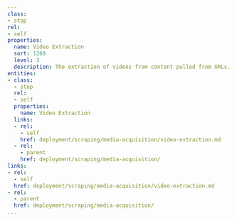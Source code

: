 ```yaml
---
class:
- stop
rel:
- self
properties:
  name: Video Extraction
  sort: 1269
  level: 3
  description: The extraction of videos from content pulled from URLs.
entities:
- class:
  - stop
  rel:
  - self
  properties:
    name: Video Extraction
  links:
  - rel:
    - self
    href: deployment/scraping/media-acquisition/video-extraction.md
  - rel:
    - parent
    href: deployment/scraping/media-acquisition/
links:
- rel:
  - self
  href: deployment/scraping/media-acquisition/video-extraction.md
- rel:
  - parent
  href: deployment/scraping/media-acquisition/
...
```

